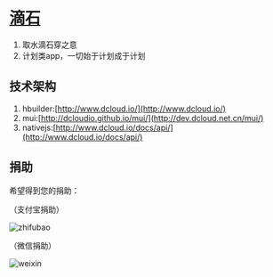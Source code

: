 [滴石](http://uikoo9.com/project/dishi)
==========================================
1. 取水滴石穿之意
2. 计划类app，一切始于计划成于计划

技术架构
---
1. hbuilder:[http://www.dcloud.io/](http://www.dcloud.io/)
2. mui:[http://dcloudio.github.io/mui/](http://dev.dcloud.net.cn/mui/)
3. nativejs:[http://www.dcloud.io/docs/api/](http://www.dcloud.io/docs/api/)

捐助
---
希望得到您的捐助：

（支付宝捐助）

![zhifubao](http://uikoo9.qiniudn.com/@/img/donate/zhifu2.png)

（微信捐助）

![weixin](http://uikoo9.qiniudn.com/@/img/donate/zhifu1.png)